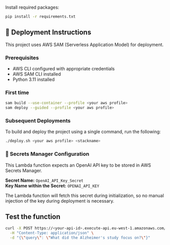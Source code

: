 Install required packages:

```bash
pip install -r requirements.txt
```

## 🚀 Deployment Instructions

This project uses AWS SAM (Serverless Application Model) for deployment.

### Prerequisites
- AWS CLI configured with appropriate credentials
- AWS SAM CLI installed
- Python 3.11 installed

### First time
```bash
sam build --use-container --profile <your aws profile>
sam deploy --guided --profile <your aws profile>
```

### Subsequent Deployments
To build and deploy the project using a single command, run the following:

```bash
./deploy.sh <your aws profile> <stackname>
```

### 🔐 Secrets Manager Configuration

This Lambda function expects an OpenAI API key to be stored in AWS Secrets Manager.

**Secret Name:** `OpenAI_API_Key_Secret`  
**Key Name within the Secret:** `OPENAI_API_KEY`

The Lambda function will fetch this secret during initialization, so no manual injection of the key during deployment is necessary.

## Test the function

```bash
curl -X POST https://<your-api-id>.execute-api.eu-west-1.amazonaws.com/Prod/query \
  -H "Content-Type: application/json" \
  -d "{\"query\": \"What did the Alzheimer's study focus on?\"}"
```